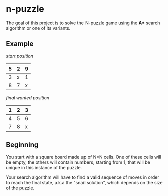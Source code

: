 # n-puzzle

The goal of this project is to solve the N-puzzle game using the __A*__ search algorithm or one of its variants.

## Example

_start position_

 5 | 2  | 9 
--| -- | --
3 | x | 1
8 | 7 | x

_final wanted position_

 1 | 2  | 3 
--| -- | --
4 | 5 | 6
7 | 8 | x

## Beginning
You start with a square board made up of N*N cells. One of these cells will be empty, the others will contain numbers, starting from 1, that will be unique in this instance of the puzzle.


Your search algorithm will have to find a valid sequence of moves in order to reach the
final state, a.k.a the "snail solution", which depends on the size of the puzzle.

